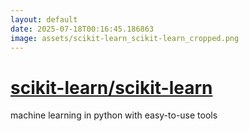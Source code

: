 ```yaml
---
layout: default
date: 2025-07-18T00:16:45.186863
image: assets/scikit-learn_scikit-learn_cropped.png
---
```


# [scikit-learn/scikit-learn](https://github.com/scikit-learn/scikit-learn)

machine learning in python with easy-to-use tools
